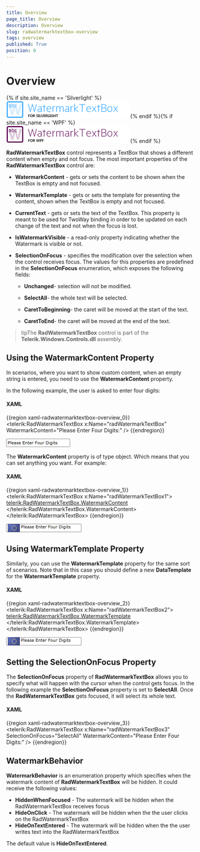 ```yaml
---
title: Overview
page_title: Overview
description: Overview
slug: radwatermarktextbox-overview
tags: overview
published: True
position: 0
---
```


# Overview

{% if site.site_name == 'Silverlight' %}![radwatermarktextbox SL](images/radwatermarktextbox_SL.png){% endif %}{% if site.site_name == 'WPF' %}![radwatermarktextbox WPF](images/radwatermarktextbox_WPF.png){% endif %}

__RadWatermarkTextBox__ control represents a TextBox that shows a different content when empty and not focus. The most important properties of the __RadWatermarkTextBox__ control are:      

* __WatermarkContent__ - gets or sets the content to be shown when the TextBox is empty and not focused.

* __WatermarkTemplate__ - gets or sets the template for presenting the content, shown when the TextBox is empty and not focused.

* __CurrentText__ - gets or sets the text of the TextBox. This property is meant to be used for TwoWay binding in order to be updated on each change of the text and not when the focus is lost.

* __IsWatermarkVisible__ - a read-only property indicating whether the Watermark is visible or not.

* __SelectionOnFocus__ - specifies the modification over the selection when the control receives focus. The values for this properties are predefined in the __SelectionOnFocus__ enumeration, which exposes the following fields:

	* __Unchanged__- selection will not be modified.

	* __SelectAll__- the whole text will be selected.

	* __CaretToBeginning__- the caret will be moved at the start of the text.

	* __CaretToEnd__- the caret will be moved at the end of the text.

>tipThe __RadWatermarkTextBox__ control is part of the __Telerik.Windows.Controls.dll__ assembly.

## Using the WatermarkContent Property

In scenarios, where you want to show custom content, when an empty string is entered, you need to use the __WatermarkContent__ property.

In the following example, the user is asked to enter four digits:

#### __XAML__

{{region xaml-radwatermarktextbox-overview_0}}
	<telerik:RadWatermarkTextBox x:Name="radWatermarkTextBox" WatermarkContent="Please Enter Four Digits:" />
{{endregion}}

![radwatermarktextbox overview 010](images/radwatermarktextbox_overview_010.png)

The __WatermarkContent__ property is of type object. Which means that you can set anything you want. For example:

#### __XAML__

{{region xaml-radwatermarktextbox-overview_1}}
	<telerik:RadWatermarkTextBox x:Name="radWatermarkTextBox1">
	    <telerik:RadWatermarkTextBox.WatermarkContent>
	        <StackPanel Orientation="Horizontal">
	            <Image Source="/Silverlight.Help.RadMaskedTextBox;component/Images/EURFlag.png" />
	            <TextBlock Margin="3,0,0,0" Text="Please Enter Four Digits" />
	        </StackPanel>
	    </telerik:RadWatermarkTextBox.WatermarkContent>
	</telerik:RadWatermarkTextBox>
{{endregion}}

![radwatermarktextbox overview 020](images/radwatermarktextbox_overview_020.png)

## Using WatermarkTemplate Property

Similarly, you can use the __WatermarkTemplate__ property for the same sort of scenarios. Note that in this case you should define a new __DataTemplate__ for the __WatermarkTemplate__ property.

#### __XAML__

{{region xaml-radwatermarktextbox-overview_2}}
	<telerik:RadWatermarkTextBox x:Name="radWatermarkTextBox2">
	    <telerik:RadWatermarkTextBox.WatermarkTemplate>
	        <DataTemplate>
	            <StackPanel Orientation="Horizontal">
	                <Image Source="/Silverlight.Help.RadMaskedTextBox;component/Images/EURFlag.png" />
	                <TextBlock Margin="3,0,0,0" Text="Please Enter Four Digits" />
	            </StackPanel>
	        </DataTemplate>
	    </telerik:RadWatermarkTextBox.WatermarkTemplate>
	</telerik:RadWatermarkTextBox>
{{endregion}}

![radwatermarktextbox overview 030](images/radwatermarktextbox_overview_030.png)

## Setting the SelectionOnFocus Property

The __SelectionOnFocus__ property of __RadWatermarkTextBox__ allows you to specify what will happen with the cursor when the control gets focus. In the following example the __SelectionOnFocus__ property is set to __SelectAll__. Once the __RadWatermarkTextBox__ gets focused, it will select its whole text.

#### __XAML__

{{region xaml-radwatermarktextbox-overview_3}}
	<telerik:RadWatermarkTextBox x:Name="radWatermarkTextBox3" 
	                             SelectionOnFocus="SelectAll"
	                             WatermarkContent="Please Enter Four Digits:" />
{{endregion}}

## WatermarkBehavior

__WatermarkBehavior__ is an enumeration property which specifies when the watermark content of __RadWatermarkTextBox__ will be hidden.  It could receive the following values:

* __HiddenWhenFocused__ - The watermark will be hidden when the RadWatermarkTextBox receives focus
* __HideOnClick__ - The watermark will be hidden when the the user clicks on the RadWatermarkTextBox
* __HideOnTextEntered__ - The watermark will be hidden when the the user writes text into the RadWatermarkTextBox

The default value is __HideOnTextEntered__.